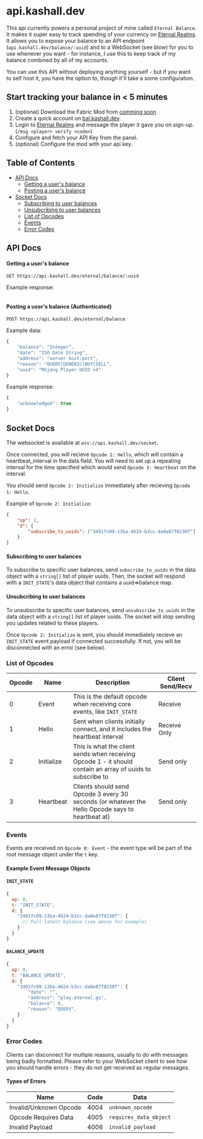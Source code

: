 # api.kashall.dev

This api currently powers a personal project of mine called `Eternal Balance`. It makes it super easy to track spending of your currency on [Eternal Realms](https://eternalrealms.net). It allows you to expose your balance to an API endpoint (`api.kashall.dev/balance/:uuid`) and to a WebSocket (see blow) for you to use whenever you want - for instance, I use this to keep track of my balance combined by all of my accounts.

You can use this API without deploying anything yourself - but if you want to self host it, you have the option to, though it'll take a some configuration.

## Start tracking your balance in < 5 minutes

1. (optional) Download the Fabric Mod from [comming soon](http://justwaitpatientlyplease)
2. Create a quick account on [bal.kashall.dev](https://bal.kashall.dev).
3. Login to [Eternal Realms](https://eternalrealms.net) and message the player it gave you on sign-up. (`/msg <player> verify <code>`)
4. Configure and fetch your API Key from the panel.
5. (optional) Configure the mod with your api key.

## Table of Contents

- [API Docs](#api-docs)
  - [Getting a user's balance](#getting-a-users-balance)
  - [Posting a user's balance](#posting-a-users-balance-authenticated)
- [Socket Docs](#socket-docs)
  - [Subscribing to user balances](#subscribing-to-user-balances)
  - [Unsubcribing to user balances](#unsubcribing-to-user-balances)
  - [List of Opcodes](#list-of-opcodes)
  - [Events](#events)
  - [Error Codes](#error-codes)

## API Docs

#### Getting a user's balance

`GET https://api.kashall.dev/eternal/balance/:uuid`

Example response:

```json


```

#### Posting a user's balance (Authenticated)

`POST https://api.kashall.dev/eternal/balance`

Example data:

```js
{
    "balance": "Integer",
    "date": "ISO Date String",
    "address": "server host:port",
    "reason": "QUERY|GENERIC|BUY|SELL",
    "uuid": "Mojang Player UUID v4"
}
```

Example response:

```js
{
    "acknowledged": true
}
```

## Socket Docs

The websocket is available at `wss://api.kashall.dev/socket`.

Once connected, you will recieve `Opcode 1: Hello`, which will contain a heartbeat_interval in the data field. You will need to set up a repeating interval for the time specified which would send `Opcode 3: Heartbeat` on the interval.

You should send `Opcode 2: Initialize` immediately after recieving `Opcode 1: Hello`.

Example of `Opcode 2: Initialize`:

```json
{
    "op": 2,
    "d": {
        "subscribe_to_uuids": ["3491fc09-13ba-4624-b3cc-da8e87f0230f"]
    }
}
```

#### Subscribing to user balances

To subscribe to specific user balances, send `subscribe_to_uuids` in the data object with a `string[]` list of player uuids. Then, the socket will respond with a `INIT_STATE`'s data object that contains a uuid=>balance map.

#### Unsubcribing to user balances

To unsubscribe to specific user balances, send `unsubscribe_to_uuids` in the data object with a `string[]` list of player uuids. The socket will stop sending you updates related to these players.

Once `Opcode 2: Initialize` is sent, you should immediately recieve an `INIT_STATE` event payload if connected successfully. If not, you will be disconnected with an error (see below).

### List of Opcodes

| Opcode | Name       | Description                                                                                                                 | Client Send/Recv |
| ------ | ---------- | --------------------------------------------------------------------------------------------------------------------------- | ---------------- |
| 0      | Event      | This is the default opcode when receiving core events, like `INIT_STATE`                                                    | Receive          |
| 1      | Hello      | Sent when clients initially connect, and it includes the heartbeat interval                                                 | Receive Only     |
| 2      | Initialize | This is what the client sends when receiving Opcode 1 - it should contain an array of uuids to subscribe to                 | Send only        |
| 3      | Heartbeat  | Clients should send Opcode 3 every 30 seconds (or whatever the Hello Opcode says to heartbeat at)                           | Send only        |

### Events

Events are received on `Opcode 0: Event` - the event type will be part of the root message object under the `t` key.

#### Example Event Message Objects

#### `INIT_STATE`

```js
{
  op: 0,
  t: "INIT_STATE",
  d: {
    "3491fc09-13ba-4624-b3cc-da8e87f0230f": {
      // Full latest balance (see above for example)
    }
  }
}
```

#### `BALANCE_UPDATE`

```js
{
  op: 0,
  t: "BALANCE_UPDATE",
  d: {
    "3491fc09-13ba-4624-b3cc-da8e87f0230f": {
        "date": "",
        "address": "play.eternal.gs",
        "balance": 0,
        "reason": "QUERY",
    }
  }
}
```

### Error Codes

Clients can disconnect for multiple reasons, usually to do with messages being badly formatted. Please refer to your WebSocket client to see how you should handle errors - they do not get received as regular messages.

#### Types of Errors

| Name                   | Code | Data                   |
| ---------------------- | ---- | ---------------------- |
| Invalid/Unknown Opcode | 4004 | `unknown_opcode`       |
| Opcode Requires Data   | 4005 | `requires_data_object` |
| Invalid Payload        | 4006 | `invalid_payload`      |
